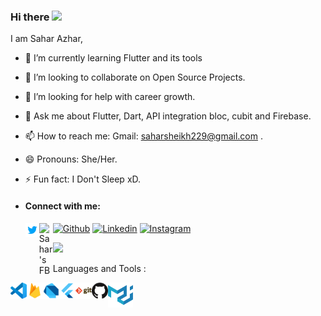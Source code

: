 ### Hi there <img src="https://media.giphy.com/media/hvRJCLFzcasrR4ia7z/giphy.gif" width="30px"> 


I am Sahar Azhar, 

- 🔭 I’m currently learning Flutter and its tools
- 👯 I’m looking to collaborate on Open Source Projects.
- 🤔 I’m looking for help with career growth.
- 💬 Ask me about Flutter, Dart, API integration bloc, cubit and Firebase.
- 📫 How to reach me: Gmail: saharsheikh229@gmail.com .
- 😄 Pronouns: She/Her.
- ⚡ Fun fact: I Don't Sleep xD.

- <h4 align="left">Connect with me:</h4><a href="https://twitter.com/">
  <img align="left" alt="Sahar's Twitter " width="22px" src="https://raw.githubusercontent.com/github/explore/80688e429a7d4ef2fca1e82350fe8e3517d3494d/topics/twitter/twitter.png" />
</a>
<a href="https://facebook.com/ ">
  <img align="left" alt="Sahar's FB " width="22px" src="https://i.pinimg.com/736x/ac/57/3b/ac573b439cde3dec8ca1c6739ae7f628.jpg" />
</a>

 [![Github](https://img.shields.io/badge/-Github-000?style=flat&logo=Github&logoColor=white)](https://github.com/saharazhar)
[![Linkedin](https://img.shields.io/badge/-LinkedIn-blue?style=flat&logo=Linkedin&logoColor=white)](https://www.linkedin.com/in/sahar-sheikh-06897a215)
[![Instagram](https://img.shields.io/badge/-Instagram-c13584?style=flat&labelColor=c13584&logo=instagram&logoColor=white)](https://www.instagram)







  <img width="48%" src="https://github-readme-streak-stats.herokuapp.com/?user=SaharAzhar&theme=chartreuse-dark" />




Languages and Tools : 

<img align="left" alt="Visual Studio Code" width="26px" src="https://raw.githubusercontent.com/github/explore/80688e429a7d4ef2fca1e82350fe8e3517d3494d/topics/visual-studio-code/visual-studio-code.png" />
<img src="https://github.com/devicons/devicon/blob/master/icons/materialui/materialui-original.svg" title="Material UI" alt="Material UI" width="40" height="40"/>&nbsp;
<img align="left" alt="firebase" width="26px" src="https://raw.githubusercontent.com/github/explore/80688e429a7d4ef2fca1e82350fe8e3517d3494d/topics/firebase/firebase.png" />
<img align="left" alt="dart" width="26px" src="https://raw.githubusercontent.com/github/explore/80688e429a7d4ef2fca1e82350fe8e3517d3494d/topics/dart/dart.png" />
<img align="left" alt="Flutter" width="26px" src="https://raw.githubusercontent.com/github/explore/80688e429a7d4ef2fca1e82350fe8e3517d3494d/topics/flutter/flutter.png" />

<img align="left" alt="Git" width="26px" src="https://raw.githubusercontent.com/github/explore/80688e429a7d4ef2fca1e82350fe8e3517d3494d/topics/git/git.png" />
<img align="left" alt="GitHub" width="26px" src="https://raw.githubusercontent.com/github/explore/78df643247d429f6cc873026c0622819ad797942/topics/github/github.png" />
